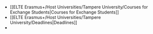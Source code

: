 - [[ELTE Erasmus+/Host Universities/Tampere University/Courses for Exchange Students|Courses for Exchange Students]]
- [[ELTE Erasmus+/Host Universities/Tampere University/Deadlines|Deadlines]]
- 
